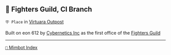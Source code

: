 ## 🏢 Fighters Guild, CI Branch

`🪧 Place` in [Virtuara Outpost](<https://zeithalt.github.io/r/virtuara_outpost.html>)

Built on eon 612 by [Cybernetics Inc](<https://zeithalt.github.io/r/cybernetics_inc.html>) as the first office of the [Fighters Guild](<https://zeithalt.github.io/r/fighters_guild.html>) 

<!---
keywords:  ci, virtuara outpost
aliases: 
-->
----------
[`📑` Mimbot Index](<https://zeithalt.github.io/r/#ff60>)